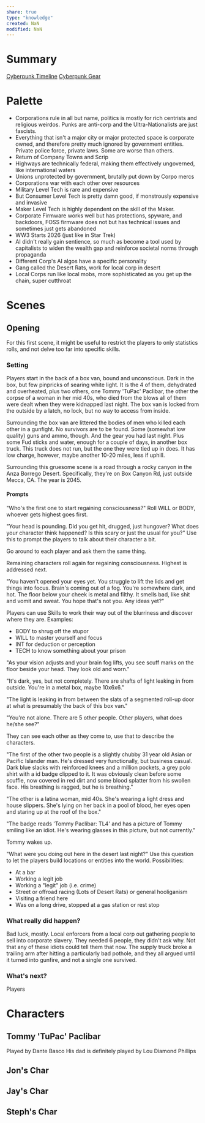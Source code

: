 ```yaml
---
share: true
type: "knowledge"
created: NaN 
modified: NaN
---
```

# Summary

[Cyberpunk Timeline](./Cyberpunk%20Timeline.md)
[Cyberpunk Gear](./Cyberpunk%20Gear.md)

# Palette
- Corporations rule in all but name, politics is mostly for rich centrists and religious weirdos. Punks are anti-corp and the Ultra-Nationalists are just fascists.
- Everything that isn't a major city or major protected space is corporate owned, and therefore pretty much ignored by government entities. Private police force, private laws. Some are worse than others.
- Return of Company Towns and Scrip
- Highways are technically federal, making them effectively ungoverned, like international waters
- Unions unprotected by government, brutally put down by Corpo mercs
- Corporations war with each other over resources
- Military Level Tech is rare and expensive
- But Consumer Level Tech is pretty damn good, if monstrously expensive and invasive
- Maker Level Tech is highly dependent on the skill of the Maker. 
- Corporate Firmware works well but has protections, spyware, and backdoors, FOSS firmware does not but has technical issues and sometimes just gets abandoned
- WW3 Starts 2026 (just like in Star Trek)
- AI didn't really gain sentience, so much as become a tool used by capitalists to widen the wealth gap and reinforce societal norms through propaganda
- Different Corp's AI algos have a specific personality
- Gang called the Desert Rats, work for local corp in desert
- Local Corps run like local mobs, more sophisticated as you get up the chain, super cutthroat

# Scenes


## Opening
For this first scene, it might be useful to restrict the players to only statistics rolls, and not delve too far into specific skills.
### Setting
Players start in the back of a box van, bound and unconscious. Dark in the box, but few pinpricks of searing white light. It is the 4 of them, dehydrated and overheated, plus two others, one Tommy 'TuPac' Paclibar, the other the corpse of a woman in her mid 40s, who died from the blows all of them were dealt when they were kidnapped last night. The box van is locked from the outside by a latch, no lock, but no way to access from inside.

Surrounding the box van are littered the bodies of men who killed each other in a gunfight. No survivors are to be found. Some (somewhat low quality) guns and ammo, though. And the gear you had last night. Plus some Fud sticks and water, enough for a couple of days, in another box truck. This truck does not run, but the one they were tied up in does. It has low charge, however, maybe another 10-20 miles, less if uphill.

Surrounding this gruesome scene is a road through a rocky canyon in the Anza Borrego Desert. Specifically, they're on Box Canyon Rd, just outside Mecca, CA. The year is 2045.

#### Prompts
"Who's the first one to start regaining consciousness?" Roll WILL or BODY, whoever gets highest goes first.

"Your head is pounding. Did you get hit, drugged, just hungover? What does your character think happened? Is this scary or just the usual for you?" Use this to prompt the players to talk about their character a bit.

Go around to each player and ask them the same thing.

Remaining characters roll again for regaining consciousness. Highest is addressed next.

"You haven't opened your eyes yet. You struggle to lift the lids and get things into focus. Brain's coming out of a fog. You're somewhere dark, and hot. The floor below your cheek is metal and filthy. It smells bad, like shit and vomit and sweat. You hope that's not you. Any ideas yet?"

Players can use Skills to work their way out of the blurriness and discover where they are. 
Examples:
- BODY to shrug off the stupor
- WILL to master yourself and focus
- INT for deduction or perception
- TECH to know something about your prison

"As your vision adjusts and your brain fog lifts, you see scuff marks on the floor beside your head. They look old and worn."

"It's dark, yes, but not completely. There are shafts of light leaking in from outside. You're in a metal box, maybe 10x6x6."

"The light is leaking in from between the slats of a segmented roll-up door at what is presumably the back of this box van."

"You're not alone. There are 5 other people. Other players, what does he/she see?"

They can see each other as they come to, use that to describe the characters.

"The first of the other two people is a slightly chubby 31 year old Asian or Pacific Islander man. He's dressed very functionally, but business casual. Dark blue slacks with reinforced knees and a million pockets, a grey polo shirt with a id badge clipped to it. It was obviously clean before some scuffle, now covered in red dirt and some blood splatter from his swollen face. His breathing is ragged, but he is breathing."

"The other is a latina woman, mid 40s. She's wearing a light dress and house slippers. She's lying on her back in a pool of blood, her eyes open and staring up at the roof of the box."

"The badge reads 'Tommy Paclibar: TL4' and has a picture of Tommy smiling like an idiot. He's wearing glasses in this picture, but not currently."

Tommy wakes up.

"What were you doing out here in the desert last night?" Use this question to let the players build locations or entities into the world. Possibilities:
- At a bar
- Working a legit job
- Working a "legit" job (i.e. crime)
- Street or offroad racing (Lots of Desert Rats) or general hooliganism
- Visiting a friend here
- Was on a long drive, stopped at a gas station or rest stop




### What really did happen?
Bad luck, mostly. Local enforcers from a local corp out gathering people to sell into corporate slavery. They needed 6 people, they didn't ask why. Not that any of these idiots could tell them that now. The supply truck broke a trailing arm after hitting a particularly bad pothole, and they all argued until it turned into gunfire, and not a single one survived.

### What's next?
Players 



# Characters

## Tommy 'TuPac' Paclibar
Played by Dante Basco
His dad is definitely played by Lou Diamond Phillips

## Jon's Char

## Jay's Char

## Steph's Char
